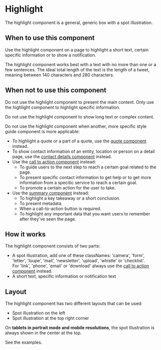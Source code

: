 # Highlight

The highlight component is a general, generic box with a spot illustration.

## When to use this component

Use the highlight component on a page to highlight a short text, certain specific information or to show a notification.

The highlight component works best with a text with no more than one or a few sentences. The ideal total length of the text is the length of a tweet, meaning between 140 characters and 280 characters.

## When not to use this component

Do not use the highlight component to present the main content. Only use the highlight component to highlight specific information.

Do not use the highlight component to show long text or complex content.

Do not use the highlight component when another, more specific style guide component is more applicable:

* To highlight a quote or a part of a quote, use the <a href="{{path './quote'}}">quote component</a> instead.
* To show contact information of an entity, location or person on a detail page, use the <a href="{{path './contact-details'}}">contact details component</a> instead.
* Use the <a href="{{path './cta-block'}}">call to action component</a> instead:
  * To guide users to the next step to reach a certain goal related to the page.
  * To present specific contact information to get help or to get more information from a specitic service to reach a certain goal.
  * To promote a certain action for the user to take.
* Use the <a href="{{path './summary'}}">summary component</a> instead:
  * To highlight a key takeaway or a short conclusion.
  * To present metadata.
  * When a call-to-action button is required.
  * To highlight any important data that you want users to remember after they've seen the page.

## How it works

The highlight component consists of two parts:

* A spot illustration, add one of these classNames:
  'camera', 'form', 'letter', 'loupe', 'mail', 'newsletter', 'upload', 'whistle' or 'checklist'.  
  For 'link', 'phone', 'email' or 'download' always use the
  <a href="{{path './cta-block'}}">call to action component</a> instead.
* A short text, specific information or notification text

## Layout

The highlight component has two different layouts that can be used:

* Spot illustration on the left
* Spot illustration at the top right corner

On **tablets in portrait mode and mobile resolutions**, the spot illustration is always shown in the center at the top.

See the examples.
